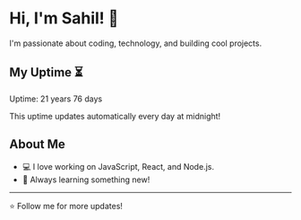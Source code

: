 # Hi, I'm Sahil! 👋

I'm passionate about coding, technology, and building cool projects.

## My Uptime ⏳
Uptime: 21 years 76 days

This uptime updates automatically every day at midnight!

## About Me
- 💻 I love working on JavaScript, React, and Node.js.
- 🎯 Always learning something new!

---

⭐️ Follow me for more updates!
